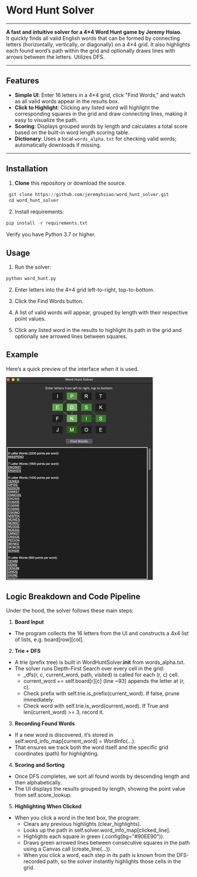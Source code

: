 # Word Hunt Solver

---

**A fast and intuitive solver for a 4×4 Word Hunt game by Jeremy Hsiao.**  
It quickly finds all valid English words that can be formed by connecting letters (horizontally, vertically, or diagonally) on a 4×4 grid. It also highlights each found word’s path within the grid and optionally draws lines with arrows between the letters. Utilizes DFS. 

---

## Features

- **Simple UI**: Enter 16 letters in a 4×4 grid, click "Find Words," and watch as all valid words appear in the results box.
- **Click to Highlight**: Clicking any listed word will highlight the corresponding squares in the grid and draw connecting lines, making it easy to visualize the path.
- **Scoring**: Displays grouped words by length and calculates a total score based on the built-in word length scoring table.
- **Dictionary**: Uses a local `words_alpha.txt` for checking valid words; automatically downloads if missing.

---

## Installation

1. **Clone** this repository or download the source.  
  ```python
   git clone https://github.com/jeremyhsiao/word_hunt_solver.git
   cd word_hunt_solver
   ```

2. Install requirements:
```python
pip install -r requirements.txt
```

Verify you have Python 3.7 or higher. 

## Usage
1. Run the solver:

```python
python word_hunt.py
```

2. Enter letters into the 4×4 grid left-to-right, top-to-bottom.

3. Click the Find Words button.

4. A list of valid words will appear, grouped by length with their respective point values.

5. Click any listed word in the results to highlight its path in the grid and optionally see arrowed lines between squares.

## Example

Here’s a quick preview of the interface when it is used. 

<img src="usage_example.png" alt="Example Screenshot" width="400"/>


## Logic Breakdown and Code Pipeline
Under the hood, the solver follows these main steps:

1. **Board Input** 
  * The program collects the 16 letters from the UI and constructs a 4x4 list of lists, e.g. board[row][col].

2. **Trie + DFS**
  * A trie (prefix tree) is built in WordHuntSolver.__init__ from words_alpha.txt.
  * The solver runs Depth-First Search over every cell in the grid:
    * _dfs(r, c, current_word, path, visited) is called for each (r, c) cell.
    * current_word += self.board[r][c] (line ~93) appends the letter at (r, c).
    * Check prefix with self.trie.is_prefix(current_word). If false, prune immediately.
    * Check word with self.trie.is_word(current_word). If True and len(current_word) >= 3, record it.

3. **Recording Found Words**
  * If a new word is discovered, it’s stored in self.word_info_map[current_word] = WordInfo(...).
  * That ensures we track both the word itself and the specific grid coordinates (path) for highlighting.

4. **Scoring and Sorting** 

  * Once DFS completes, we sort all found words by descending length and then alphabetically.
  * The UI displays the results grouped by length, showing the point value from self.score_lookup.

5. **Highlighting When Clicked** 
  * When you click a word in the text box, the program:
    * Clears any previous highlights (clear_highlights).
    * Looks up the path in self.solver.word_info_map[clicked_line].
    * Highlights each square in green (.config(bg="#90EE90")).
    * Draws green arrowed lines between consecutive squares in the path using a Canvas call (create_line(...)).
    * When you click a word, each step in its path is known from the DFS-recorded path, so the solver instantly highlights those cells in the grid.

